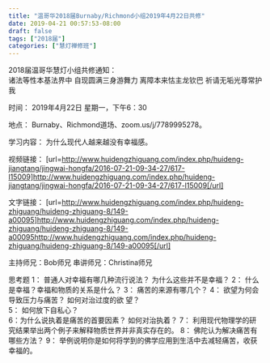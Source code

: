 ```yaml
---
title: "温哥华2018届Burnaby/Richmond小组2019年4月22日共修"
date: 2019-04-21 00:57:53-08:00
draft: false
tags: ["2018届"]
categories: ["慧灯禅修班"]
---
```

2018届温哥华慧灯小组共修通知：                                          
诸法等性本基法界中
自现圆满三身游舞力
离障本来怙主龙钦巴
祈请无垢光尊常护我

时间：
2019年4月22日 星期一，下午6：30

地点：
Burnaby、Richmond道场、zoom.us/j/7789995278。

学习内容：
为什么现代人越来越没有幸福感。

视频链接：
[url=http://www.huidengzhiguang.com/index.php/huideng-jiangtang/jingwai-hongfa/2016-07-21-09-34-27/617-l15009]http://www.huidengzhiguang.com/index.php/huideng-jiangtang/jingwai-hongfa/2016-07-21-09-34-27/617-l15009[/url]

文字链接：
[url=http://www.huidengzhiguang.com/index.php/huideng-zhiguang/huideng-zhiguang-8/149-a00095]http://www.huidengzhiguang.com/index.php/huideng-zhiguang/huideng-zhiguang-8/149-a00095http://www.huidengzhiguang.com/index.php/huideng-zhiguang/huideng-zhiguang-8/149-a00095[/url]

主持师兄：Bob师兄
串讲师兄：Christina师兄        

思考题
1： 普通人对幸福有哪几种流行说法？ 为什么这些并不是幸福？
2： 什么是幸福？幸福和物质的关系是什么？
3： 痛苦的来源有哪几个？
4： 欲望为何会导致压力与痛苦？ 如何对治过度的欲 望？                                          
5： 如何放下自私心？            
6：为什么说执着是痛苦的首要因素？ 如何对治执着？
7： 利用现代物理学的研究结果举出两个例子来解释物质世界并非真实存在的。
8： 佛陀认为解决痛苦有哪些方法？
9： 举例说明你是如何将学到的佛学应用到生活中去减轻痛苦，收获幸福的。
